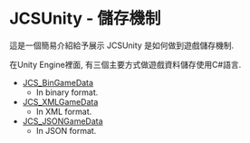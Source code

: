 # JCSUnity - 儲存機制

這是一個簡易介紹給予展示 JCSUnity 是如何做到遊戲儲存機制.

在Unity Engine裡面, 有三個主要方式做遊戲資料儲存使用C#語言.

* [JCS_BinGameData](http://www.jcs-profile.com:3001/ScriptReference/index.html?page=SaveLoad_sl_JCS_BinGameData)
  - In binary format.
* [JCS_XMLGameData](http://www.jcs-profile.com:3001/ScriptReference/index.html?page=SaveLoad_sl_JCS_XMLGameData)
  - In XML format.
* [JCS_JSONGameData](http://www.jcs-profile.com:3001/ScriptReference/index.html?page=SaveLoad_sl_JCS_JSONGameData)
  - In JSON format.

